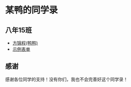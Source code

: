 # 某鸭的同学录
<!--
编写说明：
这是总索引。
-->

## 八年15班
- [方锦程(鸭鸭)](鸭鸭)
- <a href="https://duckduckstudio.github.io/同学录/示例/README.md" download>示例表单</a>

## 感谢
感谢各位同学的支持！没有你们，我也不会完善好这个同学录！
